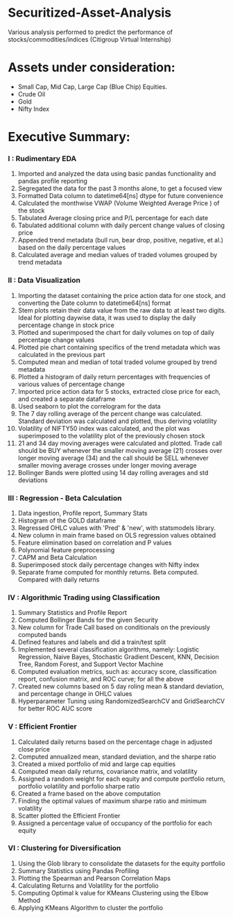 # Securitized-Asset-Analysis
Various analysis performed to predict the performance of stocks/commodities/indices
(Citigroup Virtual Internship)

# Assets under consideration:

* Small Cap, Mid Cap, Large Cap (Blue Chip) Equities.
* Crude Oil
* Gold
* Nifty Index

# Executive Summary:

### I : Rudimentary EDA

1. Imported and analyzed the data using basic pandas functionality and pandas profile reporting
2. Segregated the data for the past 3 months alone, to get a focused view
3. Formatted Data column to datetime64[ns] dtype for future convenience
4. Calculated the monthwise VWAP (Volume Weighted Average Price ) of the stock
5. Tabulated Average closing price and P/L percentage for each date
6. Tabulated additional column with daily percent change values of closing price
7. Appended trend metadata (bull run, bear drop, positive, negative, et al.) based on the daily percentage values
8. Calculated average and median values of traded volumes grouped by trend metadata

### II : Data Visualization

1. Importing the dataset containing the price action data for one stock, and converting the Date column to datetime64[ns] format
2. Stem plots retain their data value from the raw data to at least two digits. Ideal for plotting daywise data, it was used to display the daily percentage change in stock price
3. Plotted and superimposed the chart for daily volumes on top of daily percentage change values
4. Plotted pie chart containing specifics of the trend metadata which was calculated in the previous part
5. Computed mean and median of total traded volume grouped by trend metadata
6. Plotted a histogram of daily return percentages with frequencies of various values of percentage change
7. Imported price action data for 5 stocks, extracted close price for each, and created a separate dataframe
8. Used seaborn to plot the correlogram for the data
9. The 7 day rolling average of the percent change was calculated. Standard deviation was calculated and plotted, thus deriving volatility
10. Volatility of NIFTY50 index was calculated, and the plot was superimposed to the volatility plot of the previously chosen stock
11. 21 and 34 day moving averages were calculated and plotted. Trade call should be BUY whenever the smaller moving average (21) crosses over longer moving average (34) and the call should be SELL whenever smaller moving average crosses under longer moving average
12. Bollinger Bands were plotted using 14 day rolling averages and std deviations

### III : Regression - Beta Calculation

1. Data ingestion, Profile report, Summary Stats
2. Histogram of the GOLD dataframe
3. Regressed OHLC values with 'Pred' & 'new', with statsmodels library.
4. New column in main frame based on OLS regression values obtained
5. Feature elimination based on correlation and P values
6. Polynomial feature preprocessing
7. CAPM and Beta Calculation
8. Superimposed stock daily percentage changes with Nifty index
9. Separate frame computed for monthly returns. Beta computed. Compared with daily returns

### IV : Algorithmic Trading using Classification

1. Summary Statistics and Profile Report
2. Computed Bollinger Bands for the given Security
3. New column for Trade Call based on conditionals on the previously computed bands
4. Defined features and labels and did a train/test split
5. Implemented several classification algorithms, namely: Logistic Regression, Naive Bayes, Stochastic Gradient Descent, KNN, Decision Tree, Random Forest, and Support Vector Machine
6. Computed evaluation metrics, such as: accuracy score, classification report, confusion matrix, and ROC curve; for all the above
7. Created new columns based on 5 day roling mean & standard deviation, and percentage change in OHLC values
8. Hyperparameter Tuning using RandomizedSearchCV and GridSearchCV for better ROC AUC score

### V : Efficient Frontier

1. Calculated daily returns based on the percentage chage in adjusted close price
2. Computed annualized mean, standard deviation, and the sharpe ratio
3. Created a mixed portfolio of mid and large cap equities
4. Computed mean daily returns, covariance matrix, and volatility
5. Assigned a random weight for each equity and compute portfolio return, portfolio volatility and porfolio sharpe ratio
6. Created a frame based on the above computation
7. Finding the optimal values of maximum sharpe ratio and minimum volatility
8. Scatter plotted the Efficient Frontier
9. Assigned a percentage value of occupancy of the portfolio for each equity

### VI : Clustering for Diversification

1. Using the Glob library to consolidate the datasets for the equity portfolio
2. Summary Statistics using Pandas Profiling
3. Plotting the Spearman and Pearson Correlation Maps
4. Calculating Returns and Volatility for the portfolio
5. Computing Optimal k value for KMeans Clustering using the Elbow Method
6. Applying KMeans Algorithm to cluster the portfolio
